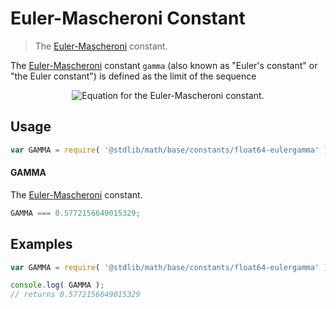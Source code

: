 Euler-Mascheroni Constant
===
> The [Euler-Mascheroni][eulergamma] constant.

<!-- <intro> -->
The [Euler-Mascheroni][eulergamma] constant `gamma` (also known as "Euler's constant" or "the Euler constant") is defined as the limit of the sequence

<!-- <equation class="equation" label="eq:const_eulergamma" align="center" raw="\gamma = \lim_{n\to\infty} \left( \sum_{k=1}^n \frac{1}{k} - \ln n \right)" alt="Equation for the Euler-Mascheroni constant."> -->
<div class="equation" align="center" data-raw-text="\gamma = \lim_{n\to\infty} \left( \sum_{k=1}^n \frac{1}{k} - \ln n \right)" data-equation="eq:const_eulergamma">
	<img src="https://cdn.rawgit.com/stdlib-js/stdlib/63c5198f822bb4a6dd6d8cd5ef3c5e3111786ec4/lib/node_modules/@stdlib/math/base/constants/float64-eulergamma/docs/img/eulergamma.svg" alt="Equation for the Euler-Mascheroni constant.">
	<br>
</div>
<!-- </equation> -->
<!-- </intro> -->


<!-- <usage> -->
## Usage

``` javascript
var GAMMA = require( '@stdlib/math/base/constants/float64-eulergamma' );
```

#### GAMMA

The [Euler-Mascheroni][eulergamma] constant.

``` javascript
GAMMA === 0.5772156649015329;
```
<!-- </usage> -->


<!-- <examples> -->
## Examples

``` javascript
var GAMMA = require( '@stdlib/math/base/constants/float64-eulergamma' );

console.log( GAMMA );
// returns 0.5772156649015329
```
<!-- </examples> -->


<!-- <links> -->
[eulergamma]: http://mathworld.wolfram.com/Euler-MascheroniConstant.html
<!-- </links> -->
